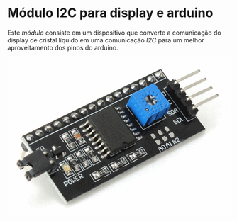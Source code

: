 # Módulo I2C para display e arduino
Este _módulo_ consiste em um dispositivo que converte a comunicação do display de cristal líquido 
em uma comunicação _I2C_ para um melhor aproveitamento dos pinos do arduino.  

![img](https://github.com/FelipePeretti/Modulos_Arduino_TESTE/blob/master/Modulo_I2C_Display__F_P__11_10_2017/Modulo-i2c-arduino.png)

